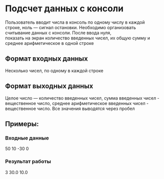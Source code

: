# Подсчет данных с консоли
Пользователь вводит числа в консоль по одному числу 
в каждой строке, 
ноль — сигнал остановки. 
Необходимо организовать считывание данных с 
консоли. 
После ввода нуля,  
показать на экран количество введенных чисел, 
их общую сумму и среднее арифметическое в 
одной строке

## Формат входных данных
Несколько чисел, по одному в каждой строке
## Формат выходных данных
Целое число — количество введенных чисел, 
сумма введенных чисел - вещественное число,
среднее арифметическое введенных чисел - 
вещественное число. Все значения выводятся 
через пробел

## Примеры:
### Входные данные
50
10
-30
0 
### Результат работы
3 30.0 10.0